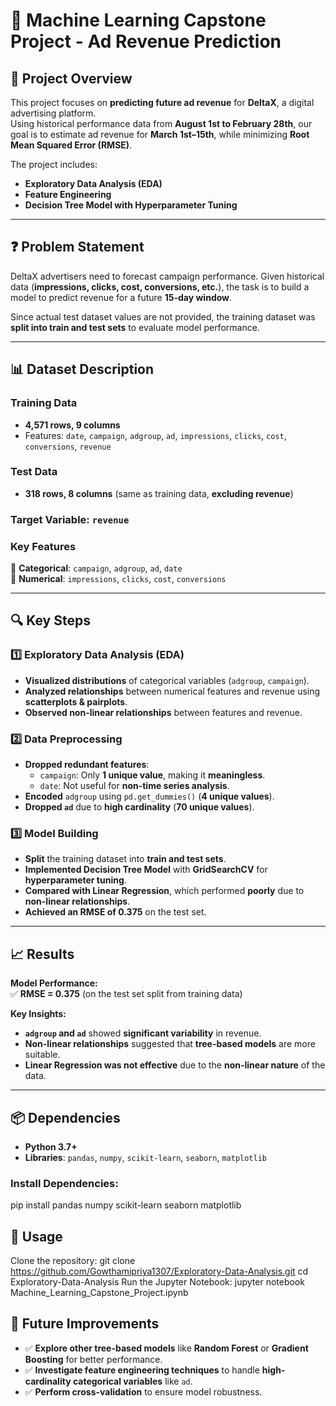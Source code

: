 # 🚀 Machine Learning Capstone Project - Ad Revenue Prediction

## 📌 Project Overview
This project focuses on **predicting future ad revenue** for **DeltaX**, a digital advertising platform.  
Using historical performance data from **August 1st to February 28th**, our goal is to estimate ad revenue for **March 1st–15th**, while minimizing **Root Mean Squared Error (RMSE)**.  

The project includes:
- **Exploratory Data Analysis (EDA)**
- **Feature Engineering**
- **Decision Tree Model with Hyperparameter Tuning**

---

## ❓ Problem Statement
DeltaX advertisers need to forecast campaign performance. Given historical data (**impressions, clicks, cost, conversions, etc.**), the task is to build a model to predict revenue for a future **15-day window**.  

Since actual test dataset values are not provided, the training dataset was **split into train and test sets** to evaluate model performance.

---

## 📊 Dataset Description
### **Training Data**  
- **4,571 rows, 9 columns**  
- Features: `date`, `campaign`, `adgroup`, `ad`, `impressions`, `clicks`, `cost`, `conversions`, `revenue`  

### **Test Data**  
- **318 rows, 8 columns** (same as training data, **excluding revenue**)  

### **Target Variable:** `revenue`

### **Key Features**  
🔹 **Categorical**: `campaign`, `adgroup`, `ad`, `date`  
🔹 **Numerical**: `impressions`, `clicks`, `cost`, `conversions`  

---

## 🔍 Key Steps
### **1️⃣ Exploratory Data Analysis (EDA)**
- **Visualized distributions** of categorical variables (`adgroup`, `campaign`).
- **Analyzed relationships** between numerical features and revenue using **scatterplots & pairplots**.
- **Observed non-linear relationships** between features and revenue.

### **2️⃣ Data Preprocessing**
- **Dropped redundant features**:
  - `campaign`: Only **1 unique value**, making it **meaningless**.
  - `date`: Not useful for **non-time series analysis**.
- **Encoded** `adgroup` using `pd.get_dummies()` (**4 unique values**).
- **Dropped `ad`** due to **high cardinality** (**70 unique values**).

### **3️⃣ Model Building**
- **Split** the training dataset into **train and test sets**.
- **Implemented Decision Tree Model** with **GridSearchCV** for **hyperparameter tuning**.
- **Compared with Linear Regression**, which performed **poorly** due to **non-linear relationships**.
- **Achieved an RMSE of 0.375** on the test set.

---

## 📈 Results
**Model Performance:**  
✅ **RMSE = 0.375** (on the test set split from training data)  

**Key Insights:**
- **`adgroup` and `ad`** showed **significant variability** in revenue.
- **Non-linear relationships** suggested that **tree-based models** are more suitable.
- **Linear Regression was not effective** due to the **non-linear nature** of the data.

---

## 📦 Dependencies
- **Python 3.7+**
- **Libraries**: `pandas`, `numpy`, `scikit-learn`, `seaborn`, `matplotlib`

### **Install Dependencies:**
pip install pandas numpy scikit-learn seaborn matplotlib

## 🔧 **Usage** 
Clone the repository:
git clone https://github.com/Gowthamipriya1307/Exploratory-Data-Analysis.git
cd Exploratory-Data-Analysis
Run the Jupyter Notebook:
jupyter notebook Machine_Learning_Capstone_Project.ipynb

## 🚀 Future Improvements
- ✅ **Explore other tree-based models** like **Random Forest** or **Gradient Boosting** for better performance.  
- ✅ **Investigate feature engineering techniques** to handle **high-cardinality categorical variables** like `ad`.  
- ✅ **Perform cross-validation** to ensure model robustness.  





